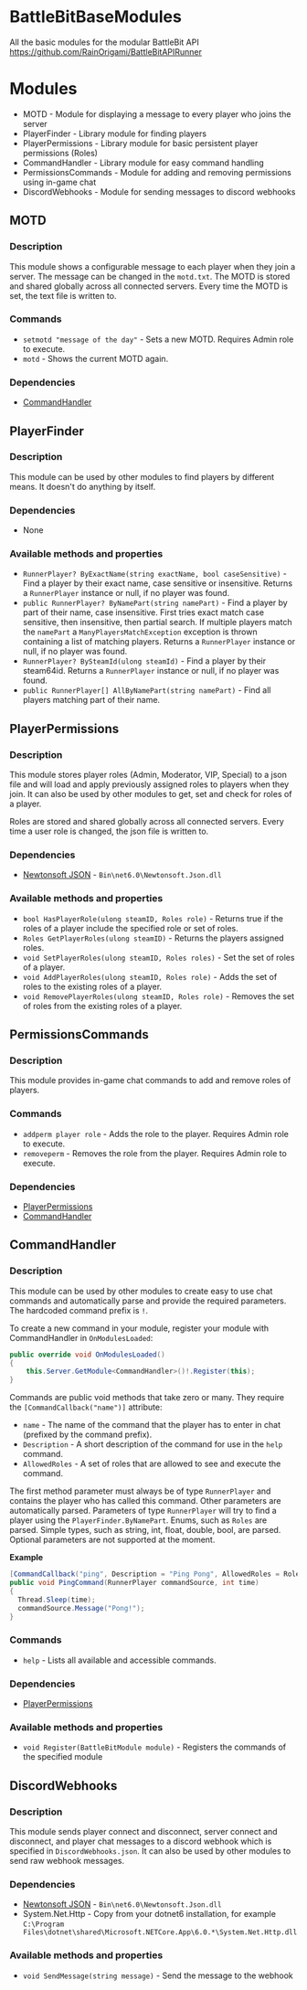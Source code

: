 # BattleBitBaseModules
All the basic modules for the modular BattleBit API https://github.com/RainOrigami/BattleBitAPIRunner

# Modules
- MOTD - Module for displaying a message to every player who joins the server
- PlayerFinder - Library module for finding players
- PlayerPermissions - Library module for basic persistent player permissions (Roles)
- CommandHandler - Library module for easy command handling
- PermissionsCommands - Module for adding and removing permissions using in-game chat
- DiscordWebhooks - Module for sending messages to discord webhooks

## MOTD
### Description
This module shows a configurable message to each player when they join a server.
The message can be changed in the `motd.txt`.
The MOTD is stored and shared globally across all connected servers. Every time the MOTD is set, the text file is written to.

### Commands
- `setmotd "message of the day"` - Sets a new MOTD. Requires Admin role to execute.
- `motd` - Shows the current MOTD again.

### Dependencies
- [CommandHandler](https://github.com/RainOrigami/BattleBitBaseModules/blob/main/CommandHandler.cs)

## PlayerFinder
### Description
This module can be used by other modules to find players by different means. It doesn't do anything by itself.

### Dependencies
- None

### Available methods and properties
- `RunnerPlayer? ByExactName(string exactName, bool caseSensitive)` - Find a player by their exact name, case sensitive or insensitive. Returns a `RunnerPlayer` instance or null, if no player was found.
- `public RunnerPlayer? ByNamePart(string namePart)` - Find a player by part of their name, case insensitive. First tries exact match case sensitive, then insensitive, then partial search. If multiple players match the `namePart` a `ManyPlayersMatchException` exception is thrown containing a list of matching players. Returns a `RunnerPlayer` instance or null, if no player was found.
- `RunnerPlayer? BySteamId(ulong steamId)` - Find a player by their steam64id. Returns a `RunnerPlayer` instance or null, if no player was found.
- `public RunnerPlayer[] AllByNamePart(string namePart)` - Find all players matching part of their name.

## PlayerPermissions
### Description
This module stores player roles (Admin, Moderator, VIP, Special) to a json file and will load and apply previously assigned roles to players when they join.
It can also be used by other modules to get, set and check for roles of a player.

Roles are stored and shared globally across all connected servers. Every time a user role is changed, the json file is written to.

### Dependencies
- [Newtonsoft JSON](https://github.com/JamesNK/Newtonsoft.Json/releases) - `Bin\net6.0\Newtonsoft.Json.dll`

### Available methods and properties
- `bool HasPlayerRole(ulong steamID, Roles role)` - Returns true if the roles of a player include the specified role or set of roles.
- `Roles GetPlayerRoles(ulong steamID)` - Returns the players assigned roles.
- `void SetPlayerRoles(ulong steamID, Roles roles)` - Set the set of roles of a player.
- `void AddPlayerRoles(ulong steamID, Roles role)` - Adds the set of roles to the existing roles of a player.
- `void RemovePlayerRoles(ulong steamID, Roles role)` - Removes the set of roles from the existing roles of a player.

## PermissionsCommands
### Description
This module provides in-game chat commands to add and remove roles of players.

### Commands
- `addperm player role` - Adds the role to the player. Requires Admin role to execute.
- `removeperm` - Removes the role from the player. Requires Admin role to execute.

### Dependencies
- [PlayerPermissions](https://github.com/RainOrigami/BattleBitBaseModules/blob/main/PlayerPermissions.cs)
- [CommandHandler](https://github.com/RainOrigami/BattleBitBaseModules/blob/main/CommandHandler.cs)

## CommandHandler
### Description
This module can be used by other modules to create easy to use chat commands and automatically parse and provide the required parameters.
The hardcoded command prefix is `!`.

To create a new command in your module, register your module with CommandHandler in `OnModulesLoaded`:
```cs
public override void OnModulesLoaded()
{
    this.Server.GetModule<CommandHandler>()!.Register(this);
}
```

Commands are public void methods that take zero or many.
They require the `[CommandCallback("name")]` attribute:
- `name` - The name of the command that the player has to enter in chat (prefixed by the command prefix).
- `Description` - A short description of the command for use in the `help` command.
- `AllowedRoles` - A set of roles that are allowed to see and execute the command.

The first method parameter must always be of type `RunnerPlayer` and contains the player who has called this command.
Other parameters are automatically parsed. Parameters of type `RunnerPlayer` will try to find a player using the `PlayerFinder.ByNamePart`. Enums, such as `Roles` are parsed. Simple types, such as string, int, float, double, bool, are parsed.
Optional parameters are not supported at the moment.

**Example**
```cs
[CommandCallback("ping", Description = "Ping Pong", AllowedRoles = Roles.VIP)]
public void PingCommand(RunnerPlayer commandSource, int time)
{
  Thread.Sleep(time);
  commandSource.Message("Pong!");
}
```

### Commands
- `help` - Lists all available and accessible commands.

### Dependencies
- [PlayerPermissions](https://github.com/RainOrigami/BattleBitBaseModules/blob/main/PlayerPermissions.cs)

### Available methods and properties
- `void Register(BattleBitModule module)` - Registers the commands of the specified module

## DiscordWebhooks
### Description
This module sends player connect and disconnect, server connect and disconnect, and player chat messages to a discord webhook which is specified in `DiscordWebhooks.json`.
It can also be used by other modules to send raw webhook messages.

### Dependencies
- [Newtonsoft JSON](https://github.com/JamesNK/Newtonsoft.Json/releases) - `Bin\net6.0\Newtonsoft.Json.dll`
- System.Net.Http - Copy from your dotnet6 installation, for example `C:\Program Files\dotnet\shared\Microsoft.NETCore.App\6.0.*\System.Net.Http.dll`

### Available methods and properties
- `void SendMessage(string message)` - Send the message to the webhook
